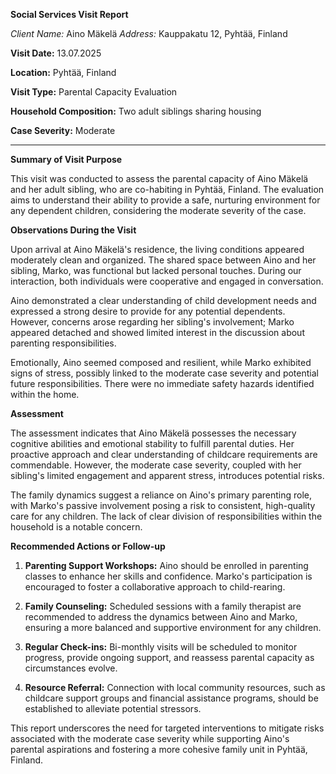 **Social Services Visit Report**

*Client Name:* Aino Mäkelä
*Address:* Kauppakatu 12, Pyhtää, Finland

**Visit Date:** 13.07.2025

**Location:** Pyhtää, Finland

**Visit Type:** Parental Capacity Evaluation

**Household Composition:** Two adult siblings sharing housing

**Case Severity:** Moderate

---

**Summary of Visit Purpose**

This visit was conducted to assess the parental capacity of Aino Mäkelä and her adult sibling, who are co-habiting in Pyhtää, Finland. The evaluation aims to understand their ability to provide a safe, nurturing environment for any dependent children, considering the moderate severity of the case.

**Observations During the Visit**

Upon arrival at Aino Mäkelä's residence, the living conditions appeared moderately clean and organized. The shared space between Aino and her sibling, Marko, was functional but lacked personal touches. During our interaction, both individuals were cooperative and engaged in conversation.

Aino demonstrated a clear understanding of child development needs and expressed a strong desire to provide for any potential dependents. However, concerns arose regarding her sibling's involvement; Marko appeared detached and showed limited interest in the discussion about parenting responsibilities.

Emotionally, Aino seemed composed and resilient, while Marko exhibited signs of stress, possibly linked to the moderate case severity and potential future responsibilities. There were no immediate safety hazards identified within the home.

**Assessment**

The assessment indicates that Aino Mäkelä possesses the necessary cognitive abilities and emotional stability to fulfill parental duties. Her proactive approach and clear understanding of childcare requirements are commendable. However, the moderate case severity, coupled with her sibling's limited engagement and apparent stress, introduces potential risks.

The family dynamics suggest a reliance on Aino's primary parenting role, with Marko's passive involvement posing a risk to consistent, high-quality care for any children. The lack of clear division of responsibilities within the household is a notable concern.

**Recommended Actions or Follow-up**

1. **Parenting Support Workshops:** Aino should be enrolled in parenting classes to enhance her skills and confidence. Marko's participation is encouraged to foster a collaborative approach to child-rearing.
   
2. **Family Counseling:** Scheduled sessions with a family therapist are recommended to address the dynamics between Aino and Marko, ensuring a more balanced and supportive environment for any children.

3. **Regular Check-ins:** Bi-monthly visits will be scheduled to monitor progress, provide ongoing support, and reassess parental capacity as circumstances evolve.

4. **Resource Referral:** Connection with local community resources, such as childcare support groups and financial assistance programs, should be established to alleviate potential stressors.

This report underscores the need for targeted interventions to mitigate risks associated with the moderate case severity while supporting Aino's parental aspirations and fostering a more cohesive family unit in Pyhtää, Finland.